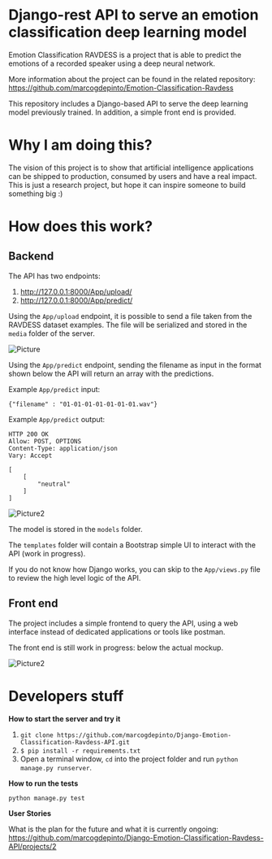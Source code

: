 # Django-rest API to serve an emotion classification deep learning model

Emotion Classification RAVDESS is a project that is able to predict the emotions of a recorded speaker using a deep neural network.

More information about the project can be found in the related repository: https://github.com/marcogdepinto/Emotion-Classification-Ravdess

This repository includes a Django-based API to serve the deep learning model previously trained.
In addition, a simple front end is provided.

# Why I am doing this?

The vision of this project is to show that artificial intelligence applications can be shipped to production, consumed by users and have a real impact.
This is just a research project, but hope it can inspire someone to build something big :)

# How does this work?

## Backend

The API has two endpoints:
 
 1) http://127.0.0.1:8000/App/upload/
 2) http://127.0.0.1:8000/App/predict/ 
 
Using the `App/upload` endpoint, it is possible to send a file taken from the RAVDESS dataset examples. The file will be serialized and stored in the `media` folder of the server.

![Picture](https://github.com/marcogdepinto/Django-Emotion-Classification-Ravdess-API/blob/master/gitmedia/fileupload.png)
 
Using the `App/predict` endpoint, sending the filename as input in the format shown below the API will return an array with the predictions.

Example `App/predict` input:

```
{"filename" : "01-01-01-01-01-01-01.wav"}
```
Example `App/predict` output:
```
HTTP 200 OK
Allow: POST, OPTIONS
Content-Type: application/json
Vary: Accept

[
    [
        "neutral"
    ]
]
```

![Picture2](https://github.com/marcogdepinto/Django-Emotion-Classification-Ravdess-API/blob/master/gitmedia/predict_n.png)

The model is stored in the ```models``` folder.

The ```templates``` folder will contain a Bootstrap simple UI to interact with the API (work in progress).

If you do not know how Django works, you can skip to the ``App/views.py`` file to review the high level logic of the API.

## Front end

The project includes a simple frontend to query the API, using a web interface instead of dedicated applications or tools like postman.

The front end is still work in progress: below the actual mockup. 

![Picture2](https://github.com/marcogdepinto/Django-Emotion-Classification-Ravdess-API/blob/master/gitmedia/interface2.png)

# Developers stuff

**How to start the server and try it**

1) ```git clone https://github.com/marcogdepinto/Django-Emotion-Classification-Ravdess-API.git```
2) ```$ pip install -r requirements.txt```
3) Open a terminal window, ```cd``` into the project folder and run ```python manage.py runserver```.

**How to run the tests**

```python manage.py test```

**User Stories**

What is the plan for the future and what it is currently ongoing: https://github.com/marcogdepinto/Django-Emotion-Classification-Ravdess-API/projects/2